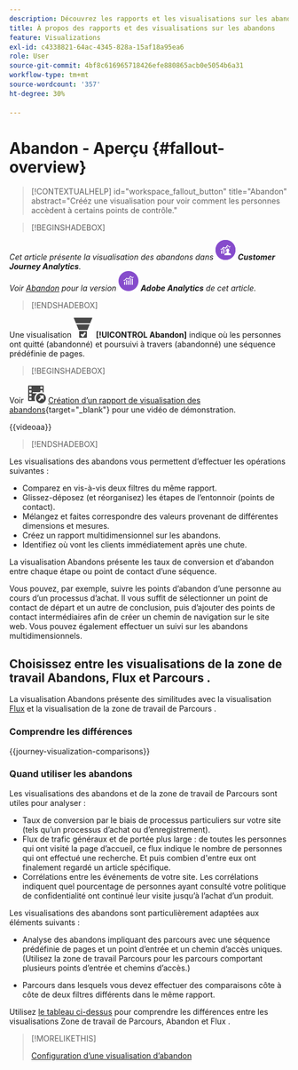 ```yaml
---
description: Découvrez les rapports et les visualisations sur les abandons.
title: À propos des rapports et des visualisations sur les abandons
feature: Visualizations
exl-id: c4338821-64ac-4345-828a-15af18a95ea6
role: User
source-git-commit: 4bf8c616965718426efe880865acb0e5054b6a31
workflow-type: tm+mt
source-wordcount: '357'
ht-degree: 30%

---
```


# Abandon - Aperçu {#fallout-overview}

<!-- markdownlint-disable MD034 -->

>[!CONTEXTUALHELP]
>id="workspace_fallout_button"
>title="Abandon"
>abstract="Crééz une visualisation pour voir comment les personnes accèdent à certains points de contrôle."

<!-- markdownlint-enable MD034 -->


>[!BEGINSHADEBOX]

_Cet article présente la visualisation des abandons dans_ ![CustomerJourneyAnalytics](/help/assets/icons/CustomerJourneyAnalytics.svg) _**Customer Journey Analytics**._<br/>_Voir [Abandon](https://experienceleague.adobe.com/en/docs/analytics/analyze/analysis-workspace/visualizations/fallout/fallout-flow) pour la version_ ![AdobeAnalytics](/help/assets/icons/AdobeAnalytics.svg) _**Adobe Analytics** de cet article._

>[!ENDSHADEBOX]

Une visualisation ![ConversionFunnel](/help/assets/icons/ConversionFunnel.svg) **[!UICONTROL Abandon]** indique où les personnes ont quitté (abandonné) et poursuivi à travers (abandonné) une séquence prédéfinie de pages.


>[!BEGINSHADEBOX]

Voir ![VideoCheckedOut](/help/assets/icons/VideoCheckedOut.svg) [Création d’un rapport de visualisation des abandons](https://video.tv.adobe.com/v/345883/?quality=12&learn=on){target="_blank"} pour une vidéo de démonstration.

{{videoaa}}

>[!ENDSHADEBOX]


Les visualisations des abandons vous permettent d’effectuer les opérations suivantes :

* Comparez en vis-à-vis deux filtres du même rapport.
* Glissez-déposez (et réorganisez) les étapes de l’entonnoir (points de contact).
* Mélangez et faites correspondre des valeurs provenant de différentes dimensions et mesures.
* Créez un rapport multidimensionnel sur les abandons.
* Identifiez où vont les clients immédiatement après une chute.

La visualisation Abandons présente les taux de conversion et d’abandon entre chaque étape ou point de contact d’une séquence.

Vous pouvez, par exemple, suivre les points d’abandon d’une personne au cours d’un processus d’achat. Il vous suffit de sélectionner un point de contact de départ et un autre de conclusion, puis d’ajouter des points de contact intermédiaires afin de créer un chemin de navigation sur le site web. Vous pouvez également effectuer un suivi sur les abandons multidimensionnels.

## Choisissez entre les visualisations de la zone de travail Abandons, Flux et Parcours .

La visualisation Abandons présente des similitudes avec la visualisation [Flux](/help/analysis-workspace/visualizations/c-flow/flow.md) et la visualisation de la zone de travail de Parcours [](/help/analysis-workspace/visualizations/journey-canvas/journey-canvas.md).

### Comprendre les différences

<!-- Information in this snippet is shared between Journey canvas, Fallout, and Flow visualization docs -->

{{journey-visualization-comparisons}}

### Quand utiliser les abandons

Les visualisations des abandons et de la zone de travail de Parcours [](/help/analysis-workspace/visualizations/journey-canvas/journey-canvas.md) sont utiles pour analyser :

* Taux de conversion par le biais de processus particuliers sur votre site (tels qu’un processus d’achat ou d’enregistrement).
* Flux de trafic généraux et de portée plus large : de toutes les personnes qui ont visité la page d’accueil, ce flux indique le nombre de personnes qui ont effectué une recherche. Et puis combien d&#39;entre eux ont finalement regardé un article spécifique.
* Corrélations entre les événements de votre site. Les corrélations indiquent quel pourcentage de personnes ayant consulté votre politique de confidentialité ont continué leur visite jusqu’à l’achat d’un produit.

Les visualisations des abandons sont particulièrement adaptées aux éléments suivants :

* Analyse des abandons impliquant des parcours avec une séquence prédéfinie de pages et un point d’entrée et un chemin d’accès uniques. (Utilisez la zone de travail Parcours pour les parcours comportant plusieurs points d’entrée et chemins d’accès.)

* Parcours dans lesquels vous devez effectuer des comparaisons côte à côte de deux filtres différents dans le même rapport.

Utilisez [le tableau ci-dessus](#understand-the-differences) pour comprendre les différences entre les visualisations Zone de travail de Parcours, Abandon et Flux .

>[!MORELIKETHIS]
>
>[Configuration d’une visualisation d’abandon](configuring-fallout.md)



